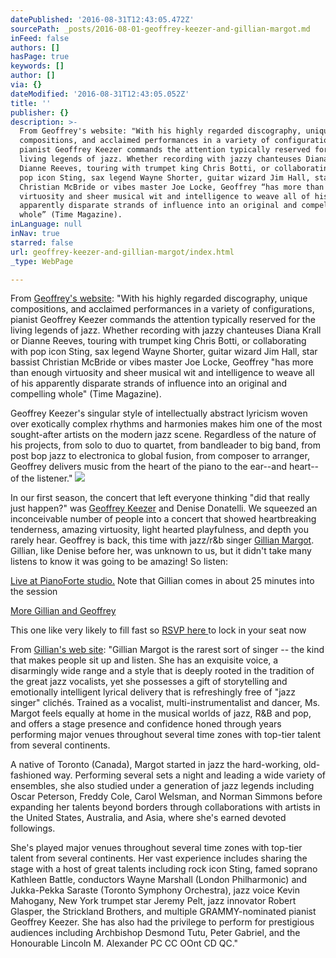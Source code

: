 ```yaml
---
datePublished: '2016-08-31T12:43:05.472Z'
sourcePath: _posts/2016-08-01-geoffrey-keezer-and-gillian-margot.md
inFeed: false
authors: []
hasPage: true
keywords: []
author: []
via: {}
dateModified: '2016-08-31T12:43:05.052Z'
title: ''
publisher: {}
description: >-
  From Geoffrey's website: "With his highly regarded discography, unique
  compositions, and acclaimed performances in a variety of configurations,
  pianist Geoffrey Keezer commands the attention typically reserved for the
  living legends of jazz. Whether recording with jazzy chanteuses Diana Krall or
  Dianne Reeves, touring with trumpet king Chris Botti, or collaborating with
  pop icon Sting, sax legend Wayne Shorter, guitar wizard Jim Hall, star bassist
  Christian McBride or vibes master Joe Locke, Geoffrey “has more than enough
  virtuosity and sheer musical wit and intelligence to weave all of his
  apparently disparate strands of influence into an original and compelling
  whole” (Time Magazine). 
inLanguage: null
inNav: true
starred: false
url: geoffrey-keezer-and-gillian-margot/index.html
_type: WebPage

---
```

From [Geoffrey's website][0]: "With his highly regarded discography, unique compositions, and acclaimed performances in a variety of configurations, pianist Geoffrey Keezer commands the attention typically reserved for the living legends of jazz. Whether recording with jazzy chanteuses Diana Krall or Dianne Reeves, touring with trumpet king Chris Botti, or collaborating with pop icon Sting, sax legend Wayne Shorter, guitar wizard Jim Hall, star bassist Christian McBride or vibes master Joe Locke, Geoffrey "has more than enough virtuosity and sheer musical wit and intelligence to weave all of his apparently disparate strands of influence into an original and compelling whole" (Time Magazine). 

Geoffrey Keezer's singular style of intellectually abstract lyricism woven over exotically complex rhythms and harmonies makes him one of the most sought-after artists on the modern jazz scene. Regardless of the nature of his projects, from solo to duo to quartet, from bandleader to big band, from post bop jazz to electronica to global fusion, from composer to arranger, Geoffrey delivers music from the heart of the piano to the ear--and heart--of the listener."
![](https://the-grid-user-content.s3-us-west-2.amazonaws.com/80ab8f6e-c82c-4169-9d46-102240dd522c.jpg)

In our first season, the concert that left everyone thinking "did that really just happen?" was [Geoffrey Keezer][0] and Denise Donatelli. We squeezed an inconceivable number of people into a concert that showed heartbreaking tenderness, amazing virtuosity, light hearted playfulness, and depth you rarely hear. Geoffrey is back, this time with jazz/r&b singer [Gillian Margot][1]. Gillian, like Denise before her, was unknown to us, but it didn't take many listens to know it was going to be amazing! So listen:

[Live at PianoForte studio.][2] Note that Gillian comes in about 25 minutes into the session

[More Gillian and Geoffrey][3]

This one like very likely to fill fast so [RSVP here ][4]to lock in your seat now

From [Gillian's web site][1]: "Gillian Margot is the rarest sort of singer -- the kind that makes people sit up and listen. She has an exquisite voice, a disarmingly wide range and a style that is deeply rooted in the tradition of the great jazz vocalists, yet she possesses a gift of storytelling and emotionally intelligent lyrical delivery that is refreshingly free of "jazz singer" clichés. Trained as a vocalist, multi-instrumentalist and dancer, Ms. Margot feels equally at home in the musical worlds of jazz, R&B and pop, and offers a stage presence and confidence honed through years performing major venues throughout several time zones with top-tier talent from several continents.

A native of Toronto (Canada), Margot started in jazz the hard-working, old-fashioned way. Performing several sets a night and leading a wide variety of ensembles, she also studied under a generation of jazz legends including Oscar Peterson, Freddy Cole, Carol Welsman, and Norman Simmons before expanding her talents beyond borders through collaborations with artists in the United States, Australia, and Asia, where she's earned devoted followings.

She's played major venues throughout several time zones with top-tier talent from several continents. Her vast experience includes sharing the stage with a host of great talents including rock icon Sting, famed soprano Kathleen Battle, conductors Wayne Marshall (London Philharmonic) and Jukka-Pekka Saraste (Toronto Symphony Orchestra), jazz voice Kevin Mahogany, New York trumpet star Jeremy Pelt, jazz innovator Robert Glasper, the Strickland Brothers, and multiple GRAMMY-nominated pianist Geoffrey Keezer. She has also had the privilege to perform for prestigious audiences including Archbishop Desmond Tutu, Peter Gabriel, and the Honourable Lincoln M. Alexander PC CC OOnt CD QC."

[0]: http://geoffreykeezer.com/
[1]: http://www.gillianmargot.com/
[2]: https://www.youtube.com/watch?v=Hts1vMdY8Bs&list=RDHts1vMdY8Bs#t=144
[3]: https://youtu.be/1mA9TPWtm24
[4]: http://goo.gl/forms/vIBKOHPoMIgaqTXj2